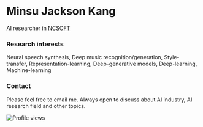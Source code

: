 # Minsu Jackson Kang
AI researcher in [NCSOFT](https://kr.ncsoft.com/kr/index.do)

### Research interests
Neural speech synthesis, Deep music recognition/generation, Style-transfer, Representation-learning, Deep-generative models, Deep-learning, Machine-learning

### Contact
Please feel free to email me.
Always open to discuss about AI industry, AI research field and other topics.

![Profile views](https://gpvc.arturio.dev/Jackson-Kang)
